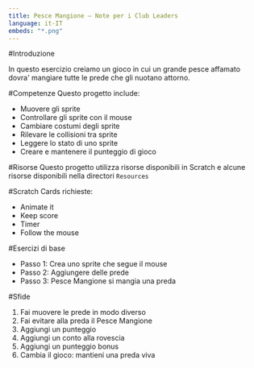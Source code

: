 ```yaml
---
title: Pesce Mangione — Note per i Club Leaders                  
language: it-IT
embeds: "*.png"
---
```


#Introduzione

In questo esercizio creiamo un gioco in cui un grande pesce affamato dovra' mangiare tutte le prede che gli nuotano attorno.

#Competenze
Questo progetto include:

* Muovere gli sprite
* Controllare gli sprite con il mouse
* Cambiare costumi degli sprite
* Rilevare le collisioni tra sprite
* Leggere lo stato di uno sprite
* Creare e mantenere il punteggio di gioco

#Risorse
Questo progetto utilizza risorse disponibili in Scratch e alcune risorse disponibili nella directori `Resources`

#Scratch Cards richieste:
* Animate it
* Keep score
* Timer
* Follow the mouse

#Esercizi di base
* Passo 1: Crea uno sprite che segue il mouse
* Passo 2: Aggiungere delle prede
* Passo 3: Pesce Mangione si mangia una preda

#Sfide
1. Fai muovere le prede in modo diverso
2. Fai evitare alla preda il Pesce Mangione
3. Aggiungi un punteggio
4. Aggiungi un conto alla rovescia 
5. Aggiungi un punteggio bonus
6. Cambia il gioco: mantieni una preda viva
